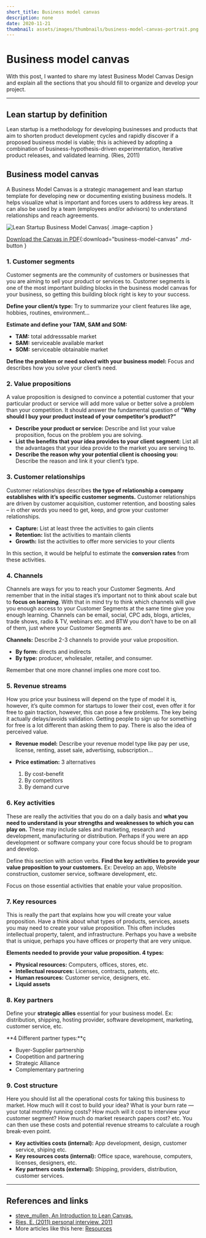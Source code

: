 ```yaml
---
short_title: Business model canvas
description: none
date: 2020-11-21
thumbnail: assets/images/thumbnails/business-model-canvas-portrait.png
---
```


# Business model canvas

With this post, I wanted to share my latest Business Model Canvas Design and explain all the sections that you should fill to organize and develop your project.

---

## Lean startup by definition

Lean startup is a methodology for developing businesses and products that aim to shorten product development cycles and rapidly discover if a proposed business model is viable; this is achieved by adopting a combination of business-hypothesis-driven experimentation, iterative product releases, and validated learning.
(Ries, 2011)


## Business model canvas

A Business Model Canvas is a strategic management and lean startup template for developing new or documenting existing business models. It helps visualize what is important and forces users to address key areas. It can also be used by a team (employees and/or advisors) to understand relationships and reach agreements.

![Lean Startup Business Model Canvas](../../assets/images/resources/business-model-canvas.png){ .image-caption }

[Download the Canvas in PDF](../../assets/docs/business-model-canvas.pdf){:download="business-model-canvas" .md-button }


### 1. Customer segments

Customer segments are the community of customers or businesses that you are aiming to sell your product or services to. Customer segments is one of the most important building blocks in the business model canvas for your business, so getting this building block right is key to your success.

**Define your client/s type:** Try to summarize your client features like age, hobbies, routines, environment...

**Estimate and define your TAM, SAM and SOM:**

- **TAM:** total addresssable market
- **SAM:** serviceable available market
- **SOM:** serviceable obtainable market

**Define the problem or need solved with your business model:** Focus and describes how you solve your client’s need.


### 2. Value propositions

A value proposition is designed to convince a potential customer that your particular product or service will add more value or better solve a problem than your competition. It should answer the fundamental question of **“Why should I buy your product instead of your competitor’s product?”**

- **Describe your product or service:** Describe and list your value proposition, focus on the problem you are solving.
- **List the benefits that your idea provides to your client segment:** List all the advantages that your idea provide to the market you are serving to.
- **Describe the reason why your potential client is choosing you:** Describe the reason and link it your client’s type.


### 3. Customer relationships

Customer relationships describes **the type of relationship a company establishes with it’s specific customer segments.** Customer relationships are driven by customer acquisition, customer retention, and boosting sales – in other words you need to get, keep, and grow your customer relationships.

- **Capture:** List at least three the activities to gain clients
- **Retention:** list the activities to mantain clients
- **Growth:** list the activities to offer more servicies to your clients

In this section, it would be helpful to estimate the **conversion rates** from these activities.


### 4. Channels

Channels are ways for you to reach your Customer Segments. And remember that in the initial stages it’s important not to think about scale but to **focus on learning**. With that in mind try to think which channels will give you enough access to your Customer Segments at the same time give you enough learning. Channels can be email, social, CPC ads, blogs, articles, trade shows, radio & TV, webinars etc. and BTW you don’t have to be on all of them, just where your Customer Segments are.

**Channels:** Describe 2-3 channels to provide your value proposition.

- **By form:** directs and indirects
- **By type:** producer, wholesaler, retailer, and consumer.

Remember that one more channel implies one more cost too.


### 5. Revenue streams

How you price your business will depend on the type of model it is, however, it’s quite common for startups to lower their cost, even offer it for free to gain traction, however, this can pose a few problems. The key being it actually delays/avoids validation. Getting people to sign up for something for free is a lot different than asking them to pay. There is also the idea of perceived value.

- **Revenue model:** Describe your revenue model type like pay per use, license, renting, asset sale, advertising, subscription...

- **Price estimation:** 3 alternatives
	1. By cost-benefit
	2. By competitors
	3. By demand curve


### 6. Key activities

These are really the activities that you do on a daily basis and **what you need to understand is your strengths and weaknesses to which you can play on.** These may include sales and marketing, research and development, manufacturing or distribution. Perhaps if you were an app development or software company your core focus should be to program and develop.

Define this section with action verbs. **Find the key activities to provide your value proposition to your customers.** Ex: Develop an app, Website construction, customer service, software development, etc.

Focus on those essential activities that enable your value proposition.


### 7. Key resources

This is really the part that explains how you will create your value proposition. Have a think about what types of products, services, assets you may need to create your value proposition. This often includes intellectual property, talent, and infrastructure. Perhaps you have a website that is unique, perhaps you have offices or property that are very unique.

**Elements needed to provide your value proposition. 4 types:**

- **Physical resources:** Computers, offices, stores, etc.
- **Intellectual resources:** Licenses, contracts, patents, etc.
- **Human resources:** Customer service, designers, etc.
- **Liquid assets**


### 8. Key partners

Define your **strategic allies** essential for your business model.
Ex: distribution, shipping, hosting provider, software development, marketing, customer service, etc.

**4 Different partner types:**ç

- Buyer-Supplier partnership
- Coopetition and partnering
- Strategic Alliance
- Complementary partnering


### 9. Cost structure

Here you should list all the operational costs for taking this business to market. How much will it cost to build your idea? What is your burn rate — your total monthly running costs? How much will it cost to interview your customer segment? How much do market research papers cost? etc. You can then use these costs and potential revenue streams to calculate a rough break-even point.

- **Key activities costs (internal):** App development, design, customer service, shiping etc.
- **Key resources costs (internal):** Office space, warehouse, computers, licenses, designers, etc.
- **Key partners costs (external):** Shipping, providers, distribution, customer services.

---

## References and links

- [steve_mullen, An Introduction to Lean Canvas.](https://medium.com/@steve_mullen/an-introduction-to-lean-canvas-5c17c469d3e0)
- [Ries, E. (2011) personal interview. 2011](https://www.fastcompany.com/1778706/eric-ries-lean-startup-machine)
- More articles like this here: [Resources](https://carlosgrande.me/category/resources/)